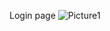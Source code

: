 Login page
![Picture1](https://github.com/SamiraAhmadnezhad/ReadyGo_front/assets/134923629/8497dadc-42ef-4f4c-87df-2996453010a0)
